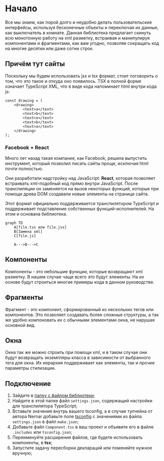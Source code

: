 # Начало
Все мы знаем, как порой долго и неудобно делать пользовательские интерфейсы, используя бесконечные объекты и переключая их данные, как выключатель в комнате.
Данная библиотека предлагает скинуть всю монотонную работу на xml разметку, встраивая и манипулируя компонентами и фрагментами, как вам угодно, позволяя сокращать код на многие десятки или даже сотни строк.

## Причём тут сайты
Поскольку мы будем использовать jsx и tsx формат, стоит поговорить о том, что это такое и откуда оно появилось. TSX в полной форме означает TypeScript XML, что в виде кода напоминает html внутри кода js:
```tsx
const drawing = (
    <drawing>
        <text>a</text>
        <text>b</text>
        <text>o</text>
        <text>b</text>
        <text>a</text>
    </drawing>
);
```

### Facebook + React
Много лет назад такая компания, как Facebook, решила выпустить инструмент, который позволил писать сайты проще, исключая html почти полностью.

Они разработали надстройку над JavaScript: **React**, которая позволяет встраивать xml-подобный код прямо внутри JavaScript. После транспиляции он заменяется на вызов некоторых функций, которые при помощи древа DOM создавали новые элементы на странице сайта.

Этот формат официально поддерживается транспилятором TypeScript и поддерживает подставление собственных функций-исполнителей. На этом и основана библиотека. 

```mermaid
graph TD
    A[file.tsx или file.jsx]
    B[Замена xml]
    C[file.js]

    A--->B--->C
```

## Компоненты
Компоненты - это небольшие функции, которые возвращают xml разметку. В нашем случае чаще всего это будут элементы. На их основе будут строиться многие примеры кода в данном руководстве.

## Фрагменты
Фрагмент - это компонент, сформированный из нескольких тегов или компонентов. Это позволяет создавать более сложные структуры, а так же удобно компоновать их с обычными элементами окна, не нарушая основной вид.

## Окна
Окна так же можно строить при помощи xml, и в таком случае они будут возвращать экземпляры класса в зависимости от выбранного тега для окна. Их иерархия поддерживает как элементы, так и прочие параметры стилизации.

## Подключение
1. Зайдите в [папку с файлом библиотеки](https://github.com/ArtemKot4/libraries/tree/main/dev/Component);
2. Найдите в этой папке файл `settings.json`, содержащий настройки для транспилятора TypeScript;
3. Вставьте значения внутрь вашего tsconfig, а в случае тулчейна от автора Nernar добавьте поле <u>tsconfig</u> с значениями из файла `settings.json` в файл `make.json`;
4. Добавьте файл `Component.tsx` в ваш проект и объявите его в файле `.includes` или `tsconfig.json`;
5. Переименуйте расширения файлов, где будете использовать компоненты, в **tsx**;
6. Запустите задачу пересборки деклараций или поменяйте нужное вручную;
